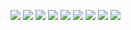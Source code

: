![](temp/output-0.png)
![](temp/output-1.png)
![](temp/output-2.png)
![](temp/output-3.png)
![](temp/output-4.png)
![](temp/output-5.png)
![](temp/output-6.png)
![](temp/output-7.png)
![](temp/output-8.png)
